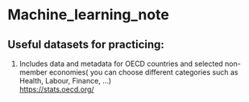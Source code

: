 # Machine_learning_note
## Useful datasets for practicing:
1. Includes data and metadata for OECD countries and selected non-member economies( you can choose different categories such as Health, Labour, Finance, ...)<br>
https://stats.oecd.org/ 
